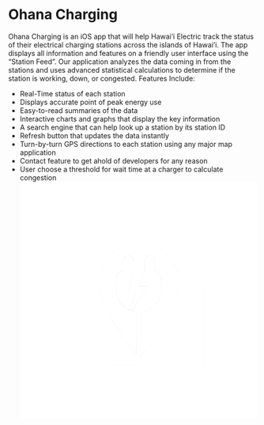 # Ohana Charging

Ohana Charging is an iOS app that will help Hawai’i Electric track the status of their electrical charging stations across the islands of Hawai’i. The app displays all information and features on a friendly user interface using the “Station Feed”. Our application analyzes the data coming in from the stations and uses advanced statistical calculations to determine if the station is working, down, or congested.
Features Include:
- Real-Time status of each station
- Displays accurate point of peak energy use
- Easy-to-read summaries of the data
- Interactive charts and graphs that display the key information
- A search engine that can help look up a station by its station ID
- Refresh button that updates the data instantly
- Turn-by-turn GPS directions to each station using any major map application
- Contact feature to get ahold of developers for any reason
- User choose a threshold for wait time at a charger to calculate congestion
![Logo](https://github.com/HACC2019/ohana-charging/blob/master/Ohana%20Charging/View/Assets.xcassets/justIcon.imageset/justIcon.png)
